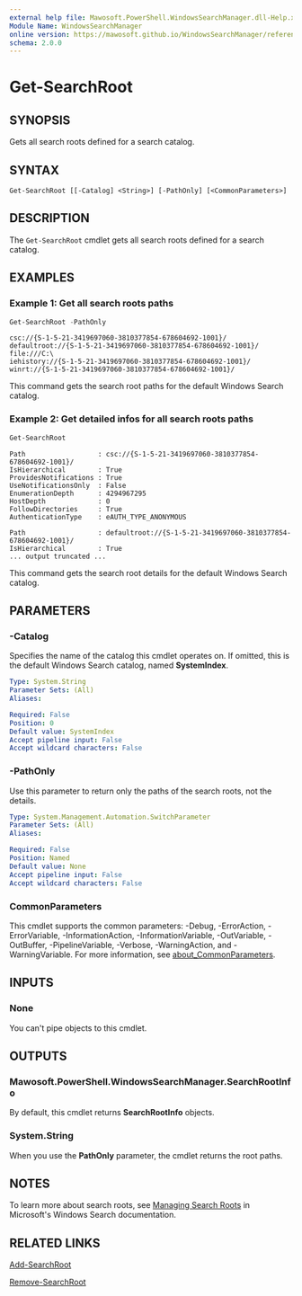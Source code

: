 ```yaml
---
external help file: Mawosoft.PowerShell.WindowsSearchManager.dll-Help.xml
Module Name: WindowsSearchManager
online version: https://mawosoft.github.io/WindowsSearchManager/reference/Get-SearchRoot.html
schema: 2.0.0
---
```


# Get-SearchRoot

## SYNOPSIS

Gets all search roots defined for a search catalog.

## SYNTAX

```
Get-SearchRoot [[-Catalog] <String>] [-PathOnly] [<CommonParameters>]
```

## DESCRIPTION

The `Get-SearchRoot` cmdlet gets all search roots defined for a search catalog.

## EXAMPLES

### Example 1: Get all search roots paths

```powershell
Get-SearchRoot -PathOnly
```

```output
csc://{S-1-5-21-3419697060-3810377854-678604692-1001}/
defaultroot://{S-1-5-21-3419697060-3810377854-678604692-1001}/
file:///C:\
iehistory://{S-1-5-21-3419697060-3810377854-678604692-1001}/
winrt://{S-1-5-21-3419697060-3810377854-678604692-1001}/
```

This command gets the search root paths for the default Windows Search catalog.

### Example 2: Get detailed infos for all search roots paths

```powershell
Get-SearchRoot
```

```output
Path                  : csc://{S-1-5-21-3419697060-3810377854-678604692-1001}/
IsHierarchical        : True
ProvidesNotifications : True
UseNotificationsOnly  : False
EnumerationDepth      : 4294967295
HostDepth             : 0
FollowDirectories     : True
AuthenticationType    : eAUTH_TYPE_ANONYMOUS

Path                  : defaultroot://{S-1-5-21-3419697060-3810377854-678604692-1001}/
IsHierarchical        : True
... output truncated ...
```

This command gets the search root details for the default Windows Search catalog.

## PARAMETERS

### -Catalog

Specifies the name of the catalog this cmdlet operates on. If omitted, this is the default Windows Search catalog, named **SystemIndex**.

```yaml
Type: System.String
Parameter Sets: (All)
Aliases:

Required: False
Position: 0
Default value: SystemIndex
Accept pipeline input: False
Accept wildcard characters: False
```

### -PathOnly

Use this parameter to return only the paths of the search roots, not the details.

```yaml
Type: System.Management.Automation.SwitchParameter
Parameter Sets: (All)
Aliases:

Required: False
Position: Named
Default value: None
Accept pipeline input: False
Accept wildcard characters: False
```

### CommonParameters
This cmdlet supports the common parameters: -Debug, -ErrorAction, -ErrorVariable, -InformationAction, -InformationVariable, -OutVariable, -OutBuffer, -PipelineVariable, -Verbose, -WarningAction, and -WarningVariable. For more information, see [about_CommonParameters](http://go.microsoft.com/fwlink/?LinkID=113216).

## INPUTS

### None

You can't pipe objects to this cmdlet.

## OUTPUTS

### Mawosoft.PowerShell.WindowsSearchManager.SearchRootInfo

By default, this cmdlet returns **SearchRootInfo** objects.

### System.String

When you use the **PathOnly** parameter, the cmdlet returns the root paths.

## NOTES

To learn more about search roots, see [Managing Search Roots](https://learn.microsoft.com/windows/win32/search/-search-3x-wds-extidx-csm-searchroots) in Microsoft's Windows Search documentation.

## RELATED LINKS

[Add-SearchRoot](Add-SearchRoot.md)

[Remove-SearchRoot](Remove-SearchRoot.md)
